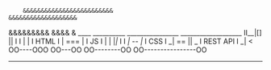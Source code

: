         &&&&&&&&&&&&&&&&&&&&&&&&&  
    &&&&&&&&&&&&&&&&&&&
   &&&&&&&&&
  &&&&
 &    ____ __________      ________________      ___________________
 II__|[] ||   I I   |      |   I HTML I   | === |   I    JS   I      |
 |      |_|_  I I  _|  --  |_  I CSS  I  _| ==  || _  I REST API I  _| 
  < OO----OOO   OO---OO      OO--------OO        OO----------------OO
************************************************************************

